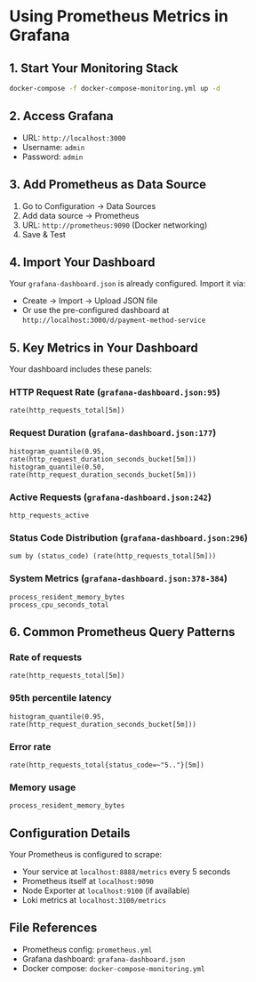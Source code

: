 # Using Prometheus Metrics in Grafana

## 1. Start Your Monitoring Stack

```bash
docker-compose -f docker-compose-monitoring.yml up -d
```

## 2. Access Grafana

- URL: `http://localhost:3000`
- Username: `admin`
- Password: `admin`

## 3. Add Prometheus as Data Source

1. Go to Configuration → Data Sources
2. Add data source → Prometheus
3. URL: `http://prometheus:9090` (Docker networking)
4. Save & Test

## 4. Import Your Dashboard

Your `grafana-dashboard.json` is already configured. Import it via:

- Create → Import → Upload JSON file
- Or use the pre-configured dashboard at `http://localhost:3000/d/payment-method-service`

## 5. Key Metrics in Your Dashboard

Your dashboard includes these panels:

### HTTP Request Rate (`grafana-dashboard.json:95`)

```promql
rate(http_requests_total[5m])
```

### Request Duration (`grafana-dashboard.json:177`)

```promql
histogram_quantile(0.95, rate(http_request_duration_seconds_bucket[5m]))
histogram_quantile(0.50, rate(http_request_duration_seconds_bucket[5m]))
```

### Active Requests (`grafana-dashboard.json:242`)

```promql
http_requests_active
```

### Status Code Distribution (`grafana-dashboard.json:296`)

```promql
sum by (status_code) (rate(http_requests_total[5m]))
```

### System Metrics (`grafana-dashboard.json:378-384`)

```promql
process_resident_memory_bytes
process_cpu_seconds_total
```

## 6. Common Prometheus Query Patterns

### Rate of requests

```promql
rate(http_requests_total[5m])
```

### 95th percentile latency

```promql
histogram_quantile(0.95, rate(http_request_duration_seconds_bucket[5m]))
```

### Error rate

```promql
rate(http_requests_total{status_code=~"5.."}[5m])
```

### Memory usage

```promql
process_resident_memory_bytes
```

## Configuration Details

Your Prometheus is configured to scrape:

- Your service at `localhost:8888/metrics` every 5 seconds
- Prometheus itself at `localhost:9090`
- Node Exporter at `localhost:9100` (if available)
- Loki metrics at `localhost:3100/metrics`

## File References

- Prometheus config: `prometheus.yml`
- Grafana dashboard: `grafana-dashboard.json`
- Docker compose: `docker-compose-monitoring.yml`
